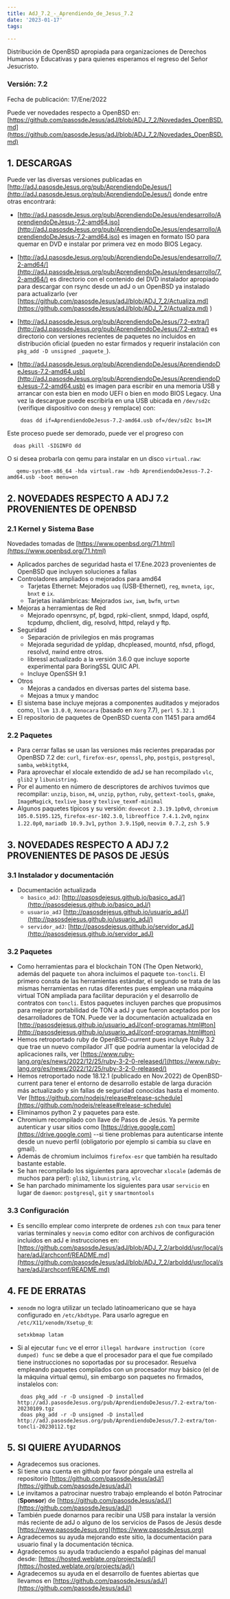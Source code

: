 ```yaml
---
title: AdJ_7.2_-_Aprendiendo_de_Jesus_7.2
date: '2023-01-17'
tags: 

---
```

Distribución de OpenBSD apropiada para organizaciones de Derechos Humanos
y Educativas y para quienes esperamos el regreso del Señor Jesucristo.

### Versión: 7.2

Fecha de publicación: 17/Ene/2022

Puede ver novedades respecto a OpenBSD en:
[https://github.com/pasosdeJesus/adJ/blob/ADJ_7_2/Novedades_OpenBSD.md](https://github.com/pasosdeJesus/adJ/blob/ADJ_7_2/Novedades_OpenBSD.md)

## 1. DESCARGAS

Puede ver las diversas versiones publicadas en
[http://adJ.pasosdeJesus.org/pub/AprendiendoDeJesus/](http://adJ.pasosdeJesus.org/pub/AprendiendoDeJesus/) donde entre otras
encontrará:

* [http://adJ.pasosdeJesus.org/pub/AprendiendoDeJesus/endesarrollo/AprendiendoDeJesus-7.2-amd64.iso](http://adJ.pasosdeJesus.org/pub/AprendiendoDeJesus/endesarrollo/AprendiendoDeJesus-7.2-amd64.iso)
  es imagen en formato ISO para quemar en DVD e instalar por primera vez
  en modo BIOS Legacy.
* [http://adJ.pasosdeJesus.org/pub/AprendiendoDeJesus/endesarrollo/7.2-amd64/](http://adJ.pasosdeJesus.org/pub/AprendiendoDeJesus/endesarrollo/7.2-amd64/)
  es directorio con el contenido del DVD instalador apropiado para descargar
  con rsync desde un adJ o un OpenBSD ya instalado para actualizarlo (ver  
  [https://github.com/pasosdeJesus/adJ/blob/ADJ_7_2/Actualiza.md](https://github.com/pasosdeJesus/adJ/blob/ADJ_7_2/Actualiza.md) )
* [http://adJ.pasosdeJesus.org/pub/AprendiendoDeJesus/7.2-extra/](http://adJ.pasosdeJesus.org/pub/AprendiendoDeJesus/7.2-extra/)
  es directorio con versiones recientes de paquetes no incluidos en
  distribución oficial (pueden no estar firmados y requerir instalación con
  `pkg_add -D unsigned _paquete_`).
* [http://adJ.pasosdeJesus.org/pub/AprendiendoDeJesus/AprendiendoDeJesus-7.2-amd64.usb](http://adJ.pasosdeJesus.org/pub/AprendiendoDeJesus/AprendiendoDeJesus-7.2-amd64.usb)
  es imagen para escribir en una memoria USB y arrancar con esta bien en
  modo UEFI o bien en modo BIOS Legacy. Una vez
  la descargue puede escribirla en una USB ubicada en `/dev/sd2c`
  (verifique dispositivo con `dmesg` y remplace) con:

       doas dd if=AprendiendoDeJesus-7.2-amd64.usb of=/dev/sd2c bs=1M

Este proceso puede ser demorado, puede ver el progreso con

      doas pkill -SIGINFO dd

O si desea probarla con qemu para instalar en un disco `virtual.raw`:

       qemu-system-x86_64 -hda virtual.raw -hdb AprendiendoDeJesus-7.2-amd64.usb -boot menu=on

## 2. NOVEDADES RESPECTO A ADJ 7.2 PROVENIENTES DE OPENBSD

### 2.1 Kernel y Sistema Base

Novedades tomadas de [https://www.openbsd.org/71.html](https://www.openbsd.org/71.html)

* Aplicados parches de seguridad hasta el 17.Ene.2023 provenientes de
  OpenBSD que incluyen soluciones a fallas
* Controladores ampliados o mejorados para amd64
  * Tarjetas Ethernet: Mejorados `uaq` (USB-Ethernet), `reg`, `mvneta`,
    `igc`, `bnxt` e `ix`.
  * Tarjetas inalámbricas: Mejorados `iwx`, `iwm`, `bwfm`, `urtwn`
* Mejoras a herramientas de Red
  * Mejorado openrsync, pf, bgpd, rpki-client, snmpd, ldapd, ospfd, tcpdump,
    dhclient, dig, resolvd, httpd, relayd y ftp.
* Seguridad
  * Separación de privilegios en más programas
  * Mejorada seguridad de ypldap, dhcpleased, mountd, nfsd, pflogd,
    resolvd, nwind entre otros.
  * libressl actualizado a la versión 3.6.0 que incluye soporte
    experimental para BoringSSL QUIC API.
  * Incluye OpenSSH 9.1
* Otros
  * Mejoras a candados en diversas partes del sistema base.
  * Mejoas a tmux y mandoc
* El sistema base incluye mejoras a componentes auditados y mejorados
  como, `llvm 13.0.0`,  `Xenocara` (basado en `Xorg` 7.7),
  `perl 5.32.1`
* El repositorio de paquetes de OpenBSD cuenta con 11451 para amd64

### 2.2 Paquetes

* Para cerrar fallas se usan las versiones más recientes preparadas
  por OpenBSD 7.2 de: `curl`, `firefox-esr`, `openssl`, `php`, `postgis`,
  `postgresql`, `samba`, `webkitgtk4`,
* Para aprovechar el xlocale extendido de adJ se han recompilado
  `vlc`, `glib2` y `libunistring`.
* Por el aumento en número de descriptores de archivos tuvimos que
  recompilar: `unzip`, `bison`, `m4`, `unzip`, `python`, `ruby`,
  `gettext-tools`,  `gmake`, `ImageMagick`,
  `texlive_base` y `texlive_texmf-minimal`
* Algunos paquetes típicos y su versión: `dovecot 2.3.19.1p0v0`,
  `chromium 105.0.5195.125`, `firefox-esr-102.3.0`,
  `libreoffice 7.4.1.2v0`,
  `nginx 1.22.0p0`, `mariadb 10.9.3v1`,
  `python 3.9.15p0`, `neovim 0.7.2`, `zsh 5.9`

## 3. NOVEDADES RESPECTO A ADJ 7.2 PROVENIENTES DE PASOS DE JESÚS

### 3.1 Instalador y documentación

* Documentación actualizada
  * `basico_adJ`:
    [http://pasosdejesus.github.io/basico_adJ/](http://pasosdejesus.github.io/basico_adJ/)
  * `usuario_adJ`
    [http://pasosdejesus.github.io/usuario_adJ/](http://pasosdejesus.github.io/usuario_adJ/)
  * `servidor_adJ`:
    [http://pasosdejesus.github.io/servidor_adJ](http://pasosdejesus.github.io/servidor_adJ)

### 3.2 Paquetes

* Como herramientas para el blockchain TON (The Open Network), además
  del paquete `ton` ahora incluimos el paquete `ton-toncli`. El primero
  consta de las herramientas estándar, el segundo se trata de las mismas
  herramientas en rutas diferentes pues emplean una máquina virtual TON
  ampliada para facilitar depuración y el desarrollo de contratos con
  `toncli`. Estos paquetes incluyen parches que propusimos para mejorar
  portabilidad de TON a adJ y que fueron aceptados por los desarrolladores
  de TON. Puede ver la documentación actualizada en
  [http://pasosdejesus.github.io/usuario_adJ/conf-programas.html#ton](http://pasosdejesus.github.io/usuario_adJ/conf-programas.html#ton)
* Hemos retroportado ruby de OpenBSD-current pues incluye Ruby 3.2 que
  trae un nuevo compilador JIT que podría aumentar la velocidad de
  aplicaciones rails, ver
  [https://www.ruby-lang.org/es/news/2022/12/25/ruby-3-2-0-released/](https://www.ruby-lang.org/es/news/2022/12/25/ruby-3-2-0-released/)
* Hemos retroportado node 18.12.1 (publicado en Nov.2022) de OpenBSD-current
  para tener el entorno de desarrollo estable de larga duración más
  actualizado y sin fallas de seguridad conocidas hasta el momento. Ver
  [https://github.com/nodejs/release#release-schedule](https://github.com/nodejs/release#release-schedule)
* Eliminamos python 2 y paquetes para este.
* Chromium recompilado con llave de Pasos de Jesús.  Ya permite autenticar
  y usar sitios como [https://drive.google.com](https://drive.google.com)  --si tiene problemas para
  autenticarse intente desde un nuevo perfil (obligatorio por ejemplo si
  cambia su clave en gmail).
* Además de chromium incluimos `firefox-esr` que también ha resultado
  bastante estable.
* Se han recompilado los siguientes para aprovechar `xlocale` (además de muchos
  para perl): `glib2`, `libunistring`, `vlc`
* Se han parchado minimamente los siguientes para usar `servicio` en lugar
  de `daemon`: `postgresql`, `git` y `smartmontools`

### 3.3 Configuración

* Es sencillo emplear como interprete de ordenes `zsh` con `tmux` para
  tener varias terminales y `neovim` como editor con archivos de
  configuración incluidos en adJ e instrucciones en:  
  [https://github.com/pasosdeJesus/adJ/blob/ADJ_7_2/arboldd/usr/local/share/adJ/archconf/README.md](https://github.com/pasosdeJesus/adJ/blob/ADJ_7_2/arboldd/usr/local/share/adJ/archconf/README.md)

## 4. FE DE ERRATAS

* `xenodm` no logra utilizar un teclado latinoamericano que se haya
  configurado en `/etc/kbdtype`.  Para usarlo
  agregue en `/etc/X11/xenodm/Xsetup_0`:

      setxkbmap latam
* Si al ejecutar `func` ve el error `illegal hardware instruction (core dumped) func` se debe a que el procesador para el que fue compilado tiene instrucciones no soportadas por su procesador. Resuelva empleando paquetes compilados con un procesador muy básico (el de la máquina virtual qemu), sin embargo son paquetes no firmados, instalelos con:

       doas pkg_add -r -D unsigned -D installed http://adJ.pasosdeJesus.org/pub/AprendiendoDeJesus/7.2-extra/ton-20230109.tgz
       doas pkg_add -r -D unsigned -D installed http://adJ.pasosdeJesus.org/pub/AprendiendoDeJesus/7.2-extra/ton-toncli-20230112.tgz

## 5. SI QUIERE AYUDARNOS

* Agradecemos sus oraciones.
* Si tiene una cuenta en github por favor póngale una estrella al
  repositorio [https://github.com/pasosdeJesus/adJ/](https://github.com/pasosdeJesus/adJ/)
* Le invitamos a patrocinar nuestro trabajo empleando el botón
  Patrocinar (**Sponsor**) de [https://github.com/pasosdeJesus/adJ/](https://github.com/pasosdeJesus/adJ/)
* También puede donarnos para recibir una USB para instalar la
  versión más reciente de adJ o alguno de los servicios de Pasos
  de Jesús desde [https://www.pasosdeJesus.org](https://www.pasosdeJesus.org)
* Agradecemos su ayuda mejorando este sitio, la documentación
  para usuario final y la documentación técnica.
* Agradecemos su ayuda traduciendo a español páginas del
  manual desde: [https://hosted.weblate.org/projects/adj/](https://hosted.weblate.org/projects/adj/)
* Agradecemos su ayuda en el desarrollo de fuentes abiertas que llevamos
  en [https://github.com/pasosdeJesus/adJ/](https://github.com/pasosdeJesus/adJ/)